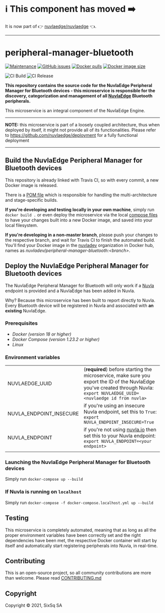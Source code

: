 # :information_source: This component has moved :arrow_right:

It is now part of :point_right: [nuvlaedge/nuvlaedge](https://github.com/nuvlaedge/nuvlaedge) 👈.

---

# peripheral-manager-bluetooth


[![Maintenance](https://img.shields.io/badge/Maintained%3F-yes-green.svg?style=for-the-badge)](https://github.com/nuvlaedge/peripheral-manager-bluetooth/graphs/commit-activity)
[![GitHub issues](https://img.shields.io/github/issues/nuvlaedge/peripheral-manager-bluetooth?style=for-the-badge&logo=github&logoColor=white)](https://GitHub.com/nuvlaedge/peripheral-manager-bluetooth/issues/)
[![Docker pulls](https://img.shields.io/docker/pulls/nuvlaedge/peripheral-manager-bluetooth?style=for-the-badge&logo=Docker&logoColor=white)](https://cloud.docker.com/u/nuvlaedge/repository/docker/nuvlaedge/peripheral-manager-bluetooth)
[![Docker image size](https://img.shields.io/docker/image-size/nuvladev/peripheral-manager-bluetooth/master?style=for-the-badge&logo=docker&logoColor=white)](https://cloud.docker.com/u/nuvlaedge/repository/docker/nuvlaedge/peripheral-manager-bluetooth)


![CI Build](https://github.com/nuvlaedge/peripheral-manager-bluetooth/actions/workflows/main.yml/badge.svg)
![CI Release](https://github.com/nuvlaedge/peripheral-manager-bluetooth/actions/workflows/release.yml/badge.svg)


**This repository contains the source code for the NuvlaEdge Peripheral Manager for Bluetooth devices - this microservice is responsible for the discovery, categorization and management of all [NuvlaEdge](https://sixsq.com/nuvlaedge) Bluetooth peripherals.**

This microservice is an integral component of the NuvlaEdge Engine.


---

**NOTE:** this microservice is part of a loosely coupled architecture, thus when deployed by itself, it might not provide all of its functionalities. Please refer to https://github.com/nuvlaedge/deployment for a fully functional deployment

---

## Build the NuvlaEdge Peripheral Manager for Bluetooth devices

This repository is already linked with Travis CI, so with every commit, a new Docker image is released.

There is a [POM file](pom.xml) which is responsible for handling the multi-architecture and stage-specific builds.

**If you're developing and testing locally in your own machine**, simply run `docker build .` or even deploy the microservice via the local [compose files](docker-compose.yml) to have your changes built into a new Docker image, and saved into your local filesystem.

**If you're developing in a non-master branch**, please push your changes to the respective branch, and wait for Travis CI to finish the automated build. You'll find your Docker image in the [nuvladev](https://hub.docker.com/u/nuvladev) organization in Docker hub, names as _nuvladev/peripheral-manager-bluetooth:\<branch\>_.

## Deploy the NuvlaEdge Peripheral Manager for Bluetooth devices

The NuvlaEdge Peripheral Manager for Bluetooth will only work if a [Nuvla](https://github.com/nuvla/deployment) endpoint is provided and a NuvlaEdge has been added in Nuvla.

Why? Because this microservice has been built to report directly to Nuvla. Every Bluetooth device will be registered in Nuvla and associated with **an existing** NuvlaEdge.

### Prerequisites

 - *Docker (version 18 or higher)*
 - *Docker Compose (version 1.23.2 or higher)*
 - *Linux*

### Environment variables

|                          	|                                                                                                                                                       	|
|-------------------------	|------------------------------------------------------------------------------------------------------------------------------------------------------	|
|           NUVLAEDGE_UUID 	| (**required**) before starting the microservice, make sure you export the ID of the NuvlaEdge you've created through Nuvla: `export NUVLAEDGE_UUID=<nuvlaedge id from nuvla>` 	|
| NUVLA_ENDPOINT_INSECURE 	| if you're using an insecure Nuvla endpoint, set this to `True`: `export NUVLA_ENDPOINT_INSECURE=True`                                                	|
|          NUVLA_ENDPOINT 	| if you're not using [nuvla.io](https://nuvla.io) then set this to your Nuvla endpoint: `export NUVLA_ENDPOINT=<your endpoint>`                                      	|
| | |

### Launching the NuvlaEdge Peripheral Manager for Bluetooth devices

Simply run `docker-compose up --build`

### If Nuvla is running on `localhost`

Simply run `docker-compose -f docker-compose.localhost.yml up --build`

## Testing

This microservice is completely automated, meaning that as long as all the proper environment variables have been correctly set and the right dependencies have been met, the respective Docker container will start by itself and automatically start registering peripherals into Nuvla, in real-time.

## Contributing

This is an open-source project, so all community contributions are more than welcome. Please read [CONTRIBUTING.md](CONTRIBUTING.md)

## Copyright

Copyright &copy; 2021, SixSq SA
